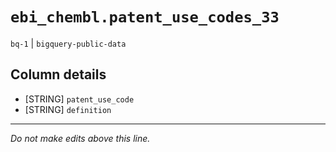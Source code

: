 # `ebi_chembl.patent_use_codes_33`
`bq-1` | `bigquery-public-data`

## Column details
* [STRING]    `patent_use_code`
* [STRING]    `definition`

-------------------------------------------------------------------------------
*Do not make edits above this line.*
